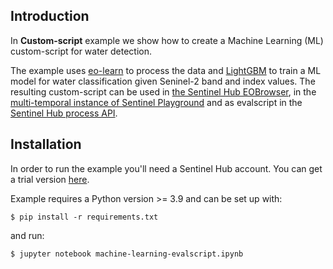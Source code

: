 ## Introduction

In **Custom-script** example we show how  to create a Machine Learning (ML) custom-script for water detection.

The example uses [eo-learn](https://eo-learn.readthedocs.io/en/latest/) to process the data and [LightGBM](https://lightgbm.readthedocs.io/en/latest/) to train a ML model for water classification given Seninel-2 band and index values. The resulting custom-script can be used in [the Sentinel Hub EOBrowser](https://www-test.sentinel-hub.com/explore/eobrowser/), in the [multi-temporal instance of Sentinel Playground](https://apps.sentinel-hub.com/sentinel-playground-temporal/?source=S2&lat=40.4&lng=-3.730000000000018&zoom=12&preset=1-NATURAL-COLOR&layers=B04,B03,B02&maxcc=20&gain=1.0&temporal=true&gamma=1.0&time=2015-01-01%7C2019-10-02&atmFilter=&showDates=false) and as evalscript in the [Sentinel Hub process API](https://docs.sentinel-hub.com/api/latest/api/process/).

## Installation

In order to run the example you'll need a Sentinel Hub account.
You can get a trial version [here](https://www.sentinel-hub.com/trial).

Example requires a Python version >= 3.9 and can be set up with:

```
$ pip install -r requirements.txt
```

and run:

```
$ jupyter notebook machine-learning-evalscript.ipynb
```